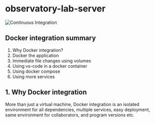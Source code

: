 # observatory-lab-server

![Continuous Integration](https://github.com/emukupa/observatory-lab-server/actions/workflows/main.yml/badge.svg)

## Docker integration summary

1. Why Docker integration?
2. Docker the application
3. Immediate file changes using volumes
4. Using vs-code in a docker container
5. Using docker compose
6. Using more services

## 1. Why Docker integration

More than just a virtual machine, Docker integration is an isolated environment for all dependencies, multiple services, easy deployment, same environment for collaborators, and program versions etc.